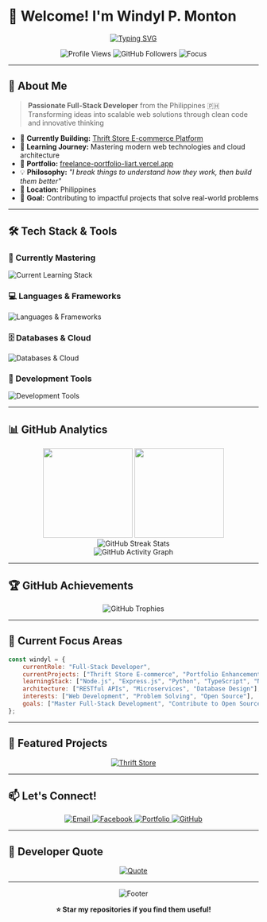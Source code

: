 # 👋 Welcome! I'm Windyl P. Monton

<div align="center">
  
[![Typing SVG](https://readme-typing-svg.demolab.com?font=Fira+Code&weight=600&size=24&pause=1000&color=2196F3&center=true&vCenter=true&random=false&width=600&lines=Full-Stack+Developer;Problem+Solver;Continuous+Learner;Building+the+Future)](https://git.io/typing-svg)

</div>

<p align="center">
  <img src="https://komarev.com/ghpvc/?username=arch-zeroone&color=blue&style=flat-square&label=Profile+Views" alt="Profile Views" />
  <img src="https://img.shields.io/github/followers/arch-zeroone?style=flat-square&color=blue&label=Followers" alt="GitHub Followers" />
  <img src="https://img.shields.io/badge/Focus-Full--Stack%20Development-brightgreen?style=flat-square" alt="Focus" />
</p>

---

## 🚀 About Me

> **Passionate Full-Stack Developer** from the Philippines 🇵🇭  
> Transforming ideas into scalable web solutions through clean code and innovative thinking

- 🔭 **Currently Building:** [Thrift Store E-commerce Platform](https://github.com/Arch-ZeroOne/Thrift_Store)
- 🌱 **Learning Journey:** Mastering modern web technologies and cloud architecture
- 💼 **Portfolio:** [freelance-portfolio-liart.vercel.app](https://freelance-portfolio-liart.vercel.app/)
- 💡 **Philosophy:** *"I break things to understand how they work, then build them better"*
- 📍 **Location:** Philippines
- 🎯 **Goal:** Contributing to impactful projects that solve real-world problems

---

## 🛠️ Tech Stack & Tools

### 🎯 Currently Mastering
<p align="left">
  <img src="https://skillicons.dev/icons?i=nodejs,express,python,typescript,nextjs" alt="Current Learning Stack" />
</p>

### 💻 Languages & Frameworks
<p align="left">
  <img src="https://skillicons.dev/icons?i=html,css,javascript,react,php" alt="Languages & Frameworks" />
</p>

### 🗄️ Databases & Cloud
<p align="left">
  <img src="https://skillicons.dev/icons?i=mongodb,mysql,firebase" alt="Databases & Cloud" />
</p>

### 🔧 Development Tools
<p align="left">
  <img src="https://skillicons.dev/icons?i=git,github,postman,vscode,tailwind" alt="Development Tools" />
</p>

---

## 📊 GitHub Analytics

<div align="center">
  <img height="180em" src="https://github-readme-stats.vercel.app/api?username=arch-zeroone&show_icons=true&theme=tokyonight&include_all_commits=true&count_private=true"/>
  <img height="180em" src="https://github-readme-stats.vercel.app/api/top-langs/?username=arch-zeroone&layout=compact&langs_count=8&theme=tokyonight"/>
</div>

<div align="center">
  <img src="https://github-readme-streak-stats.herokuapp.com/?user=arch-zeroone&theme=tokyonight" alt="GitHub Streak Stats" />
</div>

<div align="center">
  <img src="https://github-readme-activity-graph.vercel.app/graph?username=arch-zeroone&theme=tokyo-night&hide_border=true" alt="GitHub Activity Graph" />
</div>

---

## 🏆 GitHub Achievements

<p align="center">
  <img src="https://github-profile-trophy.vercel.app/?username=arch-zeroone&theme=tokyonight&no-frame=true&column=7" alt="GitHub Trophies" />
</p>

---

## 🎯 Current Focus Areas

```javascript
const windyl = {
    currentRole: "Full-Stack Developer",
    currentProjects: ["Thrift Store E-commerce", "Portfolio Enhancement"],
    learningStack: ["Node.js", "Express.js", "Python", "TypeScript", "Next.js"],
    architecture: ["RESTful APIs", "Microservices", "Database Design"],
    interests: ["Web Development", "Problem Solving", "Open Source"],
    goals: ["Master Full-Stack Development", "Contribute to Open Source", "Build Scalable Solutions"]
};
```

---

## 🌟 Featured Projects

<div align="center">
  
[![Thrift Store](https://github-readme-stats.vercel.app/api/pin/?username=arch-zeroone&repo=Thrift_Store&theme=tokyonight)](https://github.com/Arch-ZeroOne/Thrift_Store)

</div>

---

## 📫 Let's Connect!

<p align="center">
  <a href="mailto:windylmonton2@gmail.com">
    <img src="https://img.shields.io/badge/Email-D14836?style=for-the-badge&logo=gmail&logoColor=white" alt="Email" />
  </a>
  <a href="https://fb.com/windyl parcon monton">
    <img src="https://img.shields.io/badge/Facebook-1877F2?style=for-the-badge&logo=facebook&logoColor=white" alt="Facebook" />
  </a>
  <a href="https://freelance-portfolio-liart.vercel.app/">
    <img src="https://img.shields.io/badge/Portfolio-000000?style=for-the-badge&logo=vercel&logoColor=white" alt="Portfolio" />
  </a>
  <a href="https://github.com/arch-zeroone">
    <img src="https://img.shields.io/badge/GitHub-181717?style=for-the-badge&logo=github&logoColor=white" alt="GitHub" />
  </a>
</p>

---

## 💭 Developer Quote

<div align="center">
  
[![Quote](https://quotes-github-readme.vercel.app/api?type=horizontal&theme=tokyonight)](https://github.com/piyushsuthar/github-readme-quotes)

</div>

---

<div align="center">
  <img src="https://capsule-render.vercel.app/api?type=waving&color=gradient&height=100&section=footer&text=Thanks%20for%20visiting!&fontSize=16&fontColor=fff&animation=twinkling" alt="Footer" />
</div>

<p align="center">
  <b>⭐ Star my repositories if you find them useful!</b>
</p>
